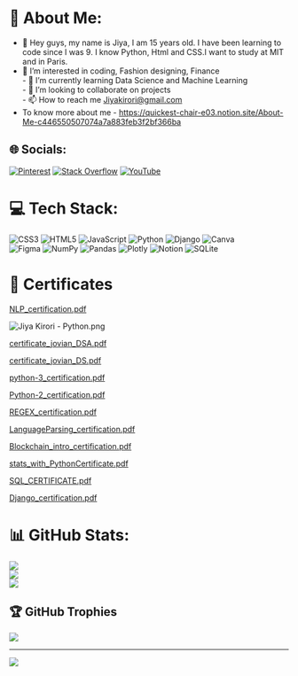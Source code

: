 # 💫 About Me:
- 👋 Hey guys, my name is Jiya, I am 15 years old. I have been learning to code since I was 9. I know Python, Html and CSS.I want to study at MIT and in Paris.
- 👀 I’m interested in coding, Fashion designing, Finance<br>- 🌱 I’m currently learning Data Science and Machine Learning <br>- 💞️ I’m looking to collaborate on projects<br>- 📫 How to reach me Jiyakirori@gmail.com
- To know more about me - https://quickest-chair-e03.notion.site/About-Me-c446550507074a7a883feb3f2bf366ba

## 🌐 Socials:
[![Pinterest](https://img.shields.io/badge/Pinterest-%23E60023.svg?logo=Pinterest&logoColor=white)](https://pinterest.com/https://in.pinterest.com/jiyakirori/) [![Stack Overflow](https://img.shields.io/badge/-Stackoverflow-FE7A16?logo=stack-overflow&logoColor=white)](https://stackoverflow.com/users/https://stackoverflow.com/users/19879497/jiya-kirori) [![YouTube](https://img.shields.io/badge/YouTube-%23FF0000.svg?logo=YouTube&logoColor=white)](https://youtube.com/c/'https://www.youtube.com/channel/UC_fwh64oeLaSm_XXAVQd6Mg/featured)


# 💻 Tech Stack:
![CSS3](https://img.shields.io/badge/css3-%231572B6.svg?style=for-the-badge&logo=css3&logoColor=white) 
![HTML5](https://img.shields.io/badge/html5-%23E34F26.svg?style=for-the-badge&logo=html5&logoColor=white) 
![JavaScript](https://img.shields.io/badge/javascript-%23323330.svg?style=for-the-badge&logo=javascript&logoColor=%23F7DF1E) 
![Python](https://img.shields.io/badge/python-3670A0?style=for-the-badge&logo=python&logoColor=ffdd54) 
![Django](https://img.shields.io/badge/django-%23092E20.svg?style=for-the-badge&logo=django&logoColor=white) 
![Canva](https://img.shields.io/badge/Canva-%2300C4CC.svg?style=for-the-badge&logo=Canva&logoColor=white) 	
![Figma](https://img.shields.io/badge/figma-%23F24E1E.svg?style=for-the-badge&logo=figma&logoColor=white) 
![NumPy](https://img.shields.io/badge/numpy-%23013243.svg?style=for-the-badge&logo=numpy&logoColor=white) 
![Pandas](https://img.shields.io/badge/pandas-%23150458.svg?style=for-the-badge&logo=pandas&logoColor=white) 
![Plotly](https://img.shields.io/badge/Plotly-%233F4F75.svg?style=for-the-badge&logo=plotly&logoColor=white) 
![Notion](https://img.shields.io/badge/Notion-%23000000.svg?style=for-the-badge&logo=notion&logoColor=white) 
![SQLite](https://img.shields.io/badge/sqlite-%2307405e.svg?style=for-the-badge&logo=sqlite&logoColor=white)
# 🏅 Certificates

[NLP_certification.pdf](https://s3-us-west-2.amazonaws.com/secure.notion-static.com/5058dea3-be35-4f92-8dd1-0fe4b2140a59/NLP_certification.pdf)

![Jiya Kirori - Python.png](https://s3-us-west-2.amazonaws.com/secure.notion-static.com/18ec6b0d-8b89-4101-a157-d646935aabc5/Jiya_Kirori_-_Python.png)

[certificate_jovian_DSA.pdf](https://s3-us-west-2.amazonaws.com/secure.notion-static.com/ed68c025-2b89-45fd-89d5-80b22afb47db/certificate_jovian_DSA.pdf)

[certificate_jovian_DS.pdf](https://s3-us-west-2.amazonaws.com/secure.notion-static.com/dbc38ee6-ff69-4078-bb88-d8ba0320b5b1/certificate_jovian_DS.pdf)

[python-3_certification.pdf](https://s3-us-west-2.amazonaws.com/secure.notion-static.com/211904eb-46fc-4b92-a2d7-6eb4a86266af/python-3_certification.pdf)

[Python-2_certification.pdf](https://s3-us-west-2.amazonaws.com/secure.notion-static.com/69fe4cad-7b2f-4e65-8321-7622705b8e30/Python-2_certification.pdf)

[REGEX_certification.pdf](https://s3-us-west-2.amazonaws.com/secure.notion-static.com/3a40f102-d6df-41f2-953e-402f0d1c5b1d/REGEX_certification.pdf)

[LanguageParsing_certification.pdf](https://s3-us-west-2.amazonaws.com/secure.notion-static.com/e500bd00-7dff-407e-97d5-48d05e82c5fe/LanguageParsing_certification.pdf)

[Blockchain_intro_certification.pdf](https://s3-us-west-2.amazonaws.com/secure.notion-static.com/49798c1d-1acb-457a-9327-0fdaedbdfc40/Blockchain_intro_certification.pdf)

[stats_with_PythonCertificate.pdf](https://s3-us-west-2.amazonaws.com/secure.notion-static.com/78be9f63-5457-4b5d-9289-f59db61248aa/stats_with_PythonCertificate.pdf)

[SQL_CERTIFICATE.pdf](https://s3-us-west-2.amazonaws.com/secure.notion-static.com/b91724d9-5886-4140-a168-e5365a4a7e16/SQL_CERTIFICATE.pdf)

[Django_certification.pdf](https://s3-us-west-2.amazonaws.com/secure.notion-static.com/7e2e1d07-1a50-44ac-a3c4-e4e44c764ae3/Django_certification.pdf)
# 📊 GitHub Stats:
![](https://github-readme-stats.vercel.app/api?username=Jiya55&theme=radical&hide_border=false&include_all_commits=true&count_private=true)<br/>
![](https://github-readme-streak-stats.herokuapp.com/?user=Jiya55&theme=radical&hide_border=false)<br/>
![](https://github-readme-stats.vercel.app/api/top-langs/?username=Jiya55&theme=radical&hide_border=false&include_all_commits=true&count_private=true&layout=compact)

## 🏆 GitHub Trophies
![](https://github-profile-trophy.vercel.app/?username=Jiya55&theme=dracula&no-frame=false&no-bg=true&margin-w=4)


---
[![](https://visitcount.itsvg.in/api?id=Jiya55&icon=5&color=10)](https://visitcount.itsvg.in)

<!-- Proudly created with GPRM ( https://gprm.itsvg.in ) -->
